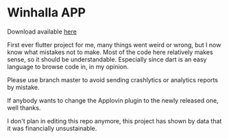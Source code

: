 # Winhalla APP
Download available [here](https://play.google.com/store/apps/details?id=com.winhalla.app)

First ever flutter project for me, many things went weird or wrong, but I now know what mistakes not to make.
Most of the code here relatively makes sense, so it should be understandable. Especially since dart is an easy language to browse code in, in my opinion.

Please use branch master to avoid sending crashlytics or analytics reports by mistake.

If anybody wants to change the Applovin plugin to the newly released one, well thanks.

I don't plan in editing this repo anymore, this project has shown by data that it was financially unsustainable.

